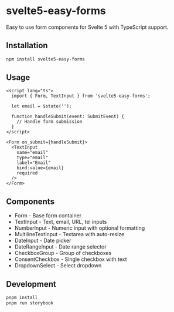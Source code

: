 # svelte5-easy-forms

Easy to use form components for Svelte 5 with TypeScript support.

## Installation

```bash
npm install svelte5-easy-forms
```

## Usage

```svelte
<script lang="ts">
  import { Form, TextInput } from 'svelte5-easy-forms';

  let email = $state('');
  
  function handleSubmit(event: SubmitEvent) {
    // Handle form submission
  }
</script>

<Form on_submit={handleSubmit}>
  <TextInput
    name="email"
    type="email"
    label="Email"
    bind:value={email}
    required
  />
</Form>
```

## Components

- Form - Base form container
- TextInput - Text, email, URL, tel inputs
- NumberInput - Numeric input with optional formatting
- MultilineTextInput - Textarea with auto-resize
- DateInput - Date picker
- DateRangeInput - Date range selector
- CheckboxGroup - Group of checkboxes
- ConsentCheckbox - Single checkbox with text
- DropdownSelect - Select dropdown

## Development

```bash
pnpm install
pnpm run storybook
```
